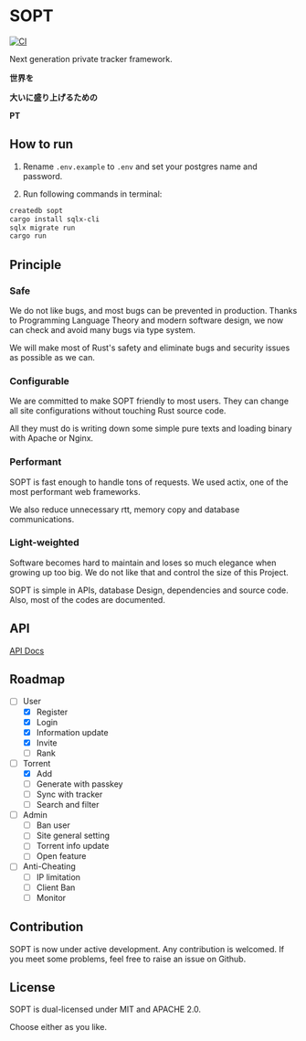 # SOPT

[![CI](https://github.com/NJUPT-NYR/SOPT/actions/workflows/CI.yml/badge.svg)](https://github.com/NJUPT-NYR/SOPT/actions/workflows/CI.yml)

Next generation private tracker framework.

**世界を**

**大いに盛り上げるための**

**PT**

## How to run

1. Rename `.env.example` to `.env` and set your postgres name and password.

2. Run following commands in terminal:

```bash
createdb sopt
cargo install sqlx-cli
sqlx migrate run
cargo run
```

## Principle

### Safe
We do not like bugs, and most bugs can be prevented in production.
Thanks to Programming Language Theory and modern software design, we
now can check and avoid many bugs via type system.

We will make most of Rust's safety and eliminate bugs and security 
issues as possible as we can.

### Configurable
We are committed to make SOPT friendly to most users. They can change
all site configurations without touching Rust source code. 

All they must do is writing down some simple pure texts 
and loading binary with Apache or Nginx.

### Performant
SOPT is fast enough to handle tons of requests. We used actix, one 
of the most performant web frameworks.

We also reduce unnecessary rtt, memory copy and database communications.

### Light-weighted
Software becomes hard to maintain and loses so much elegance when 
growing up too big. We do not like that and control the size of
this Project.

SOPT is simple in APIs, database Design, dependencies and source code.
Also, most of the codes are documented.

## API

[API Docs](https://github.com/NJUPT-NYR/SOPT/blob/master/API.md)

## Roadmap

- [ ] User
  - [x] Register
  - [x] Login
  - [x] Information update
  - [x] Invite
  - [ ] Rank
- [ ] Torrent
  - [x] Add
  - [ ] Generate with passkey
  - [ ] Sync with tracker
  - [ ] Search and filter
- [ ] Admin
  - [ ] Ban user
  - [ ] Site general setting
  - [ ] Torrent info update
  - [ ] Open feature
- [ ] Anti-Cheating
  - [ ] IP limitation
  - [ ] Client Ban
  - [ ] Monitor

## Contribution
SOPT is now under active development. Any contribution is welcomed.
If you meet some problems, feel free to raise an issue on Github.

## License

SOPT is dual-licensed under MIT and APACHE 2.0.

Choose either as you like.
